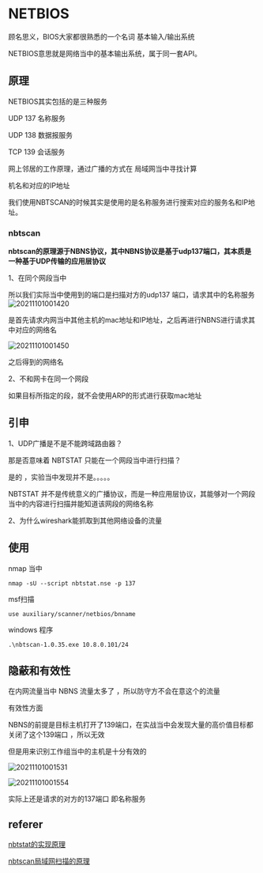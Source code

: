 # NETBIOS  

顾名思义，BIOS大家都很熟悉的一个名词 基本输入/输出系统



NETBIOS意思就是网络当中的基本输出系统，属于同一套API。 





## 原理 

NETBIOS其实包括的是三种服务  

UDP 137 名称服务 

UDP 138 数据报服务  

TCP 139 会话服务 

网上邻居的工作原理，通过广播的方式在 局域网当中寻找计算

机名和对应的IP地址

我们使用NBTSCAN的时候其实是使用的是名称服务进行搜索对应的服务名和IP地址。

### nbtscan   

**nbtscan的原理源于NBNS协议，其中NBNS协议是基于udp137端口，其本质是一种基于UDP传输的应用层协议**

1、在同个网段当中

所以我们实际当中使用到的端口是扫描对方的udp137 端口，请求其中的名称服务  
![20211101001420](https://picsfor.oss-cn-shenzhen.aliyuncs.com/blogs/imgs/20211101001420.png)

是首先请求内网当中其他主机的mac地址和IP地址，之后再进行NBNS进行请求其中对应的网络名  

![20211101001450](https://picsfor.oss-cn-shenzhen.aliyuncs.com/blogs/imgs/20211101001450.png)

之后得到的网络名 

2、不和网卡在同一个网段  

如果目标所指定的段，就不会使用ARP的形式进行获取mac地址 



## 引申 

1、UDP广播是不是不能跨域路由器？ 

那是否意味着 NBTSTAT 只能在一个网段当中进行扫描？ 

是的 ，实验当中发现并不是。。。。。 

NBTSTAT 并不是传统意义的广播协议，而是一种应用层协议，其能够对一个网段当中的内容进行扫描并能知道该网段的网络名称   

2、为什么wireshark能抓取到其他网络设备的流量  







## 使用

nmap 当中 

```
nmap -sU --script nbtstat.nse -p 137 
```

msf扫描  

```
use auxiliary/scanner/netbios/bnname 
```

windows 程序  

```
.\nbtscan-1.0.35.exe 10.8.0.101/24
```



## 隐蔽和有效性 

在内网流量当中 NBNS 流量太多了 ，所以防守方不会在意这个的流量  

有效性方面 

NBNS的前提是目标主机打开了139端口，在实战当中会发现大量的高价值目标都关闭了这个139端口 ，所以无效 

但是用来识别工作组当中的主机是十分有效的   

![20211101001531](https://picsfor.oss-cn-shenzhen.aliyuncs.com/blogs/imgs/20211101001531.png)


![20211101001554](https://picsfor.oss-cn-shenzhen.aliyuncs.com/blogs/imgs/20211101001554.png)

实际上还是请求的对方的137端口 即名称服务 



## referer

[nbtstat的实现原理](http://blog.sina.com.cn/s/blog_5544469d010007f2.html)

[nbtscan局域网扫描的原理](https://www.cnblogs.com/dongchi/p/12612386.html)

